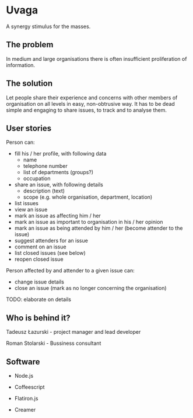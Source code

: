 Uvaga
=====

A synergy stimulus for the masses.

The problem
-----------

In medium and large organisations there is often insufficient proliferation of information.

The solution
------------

Let people share their experience and concerns with other members of organisation on all levels in easy, non-obtrusive way. It has to be dead simple and engaging to share issues, to track and to analyse them.

User stories
------------

Person can:

* fill his / her profile, with following data
  * name
  * telephone number
  * list of departments (groups?)
  * occupation
* share an issue, with following details
  * description (text)
  * scope (e.g. whole organisation, department, location)
* list issues
* view an issue
* mark an issue as affecting him / her
* mark an issue as important to organisation in his / her opinion
* mark an issue as being attended by him / her (become attender to the issue)
* suggest attenders for an issue
* comment on an issue
* list closed issues (see below)
* reopen closed issue

Person affected by  and attender to a given issue can:

* change issue details
* close an issue (mark as no longer concerning the organisation)



TODO: elaborate on details

Who is behind it?
-----------------

Tadeusz Łazurski - project manager and lead developer

Roman Stolarski - Bussiness consultant

Software
--------

* Node.js

* Coffeescript

* Flatiron.js

* Creamer

